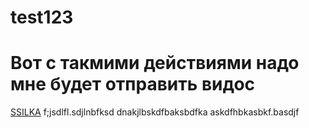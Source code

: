 # test123

# Вот с такмими действиями надо мне будет отправить видос


[SSILKA](http://naskjbdf;kabjsk.df)
f;jsdlfl.sdjlnbfksd
dnakjlbskdfbaksbdfka
askdfhbkasbkf.basdjf
